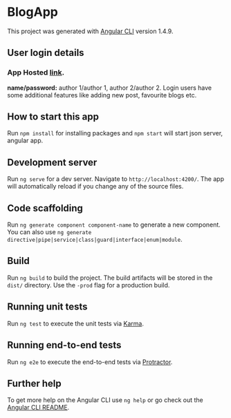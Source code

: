 # BlogApp

This project was generated with [Angular CLI](https://github.com/angular/angular-cli) version 1.4.9.

## User login details
### App Hosted [link](https://blog314.herokuapp.com/ ).
**name/password:**  author 1/author 1, author 2/author 2. Login users have some additional features like adding new post, favourite blogs etc. 

## How to start this app
Run `npm install` for installing packages and `npm start` will start json server, angular app.

## Development server

Run `ng serve` for a dev server. Navigate to `http://localhost:4200/`. The app will automatically reload if you change any of the source files.

## Code scaffolding

Run `ng generate component component-name` to generate a new component. You can also use `ng generate directive|pipe|service|class|guard|interface|enum|module`.

## Build

Run `ng build` to build the project. The build artifacts will be stored in the `dist/` directory. Use the `-prod` flag for a production build.

## Running unit tests

Run `ng test` to execute the unit tests via [Karma](https://karma-runner.github.io).

## Running end-to-end tests

Run `ng e2e` to execute the end-to-end tests via [Protractor](http://www.protractortest.org/).

## Further help

To get more help on the Angular CLI use `ng help` or go check out the [Angular CLI README](https://github.com/angular/angular-cli/blob/master/README.md).
